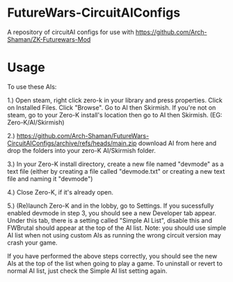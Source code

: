 # FutureWars-CircuitAIConfigs
A repository of circuitAI configs for use with https://github.com/Arch-Shaman/ZK-Futurewars-Mod

# Usage
To use these AIs:

1.) Open steam, right click zero-k in your library and press properties. Click on Installed Files. Click "Browse". Go to AI then Skirmish. If you're not on steam, go to your Zero-K install's location then go to AI then Skirmish. (EG: Zero-K/AI/Skirmish)

2.) https://github.com/Arch-Shaman/FutureWars-CircuitAIConfigs/archive/refs/heads/main.zip download AI from here and drop the folders into your zero-K AI/Skirmish folder.

3.) In your Zero-K install directory, create a new file named "devmode" as a text file (either by creating a file called "devmode.txt" or creating a new text file and naming it "devmode")

4.) Close Zero-K, if it's already open.

5.) (Re)launch Zero-K and in the lobby, go to Settings. If you sucessfully enabled devmode in step 3, you should see a new Developer tab appear. Under this tab, there is a setting called "Simple AI List", disable this and FWBrutal should appear at the top of the AI list. Note: you should use simple AI list when not using custom AIs as running the wrong circuit version may crash your game.

If you have performed the above steps correctly, you should see the new AIs at the top of the list when going to play a game. To uninstall or revert to normal AI list, just check the Simple AI list setting again.
